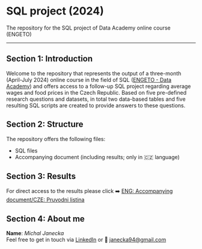 # SQL project (2024)
The repository for the SQL project of Data Academy online course (ENGETO)  

---

## Section 1: Introduction
Welcome to the repository that represents the output of a three-month (April-July 2024) online course in the field of SQL ([ENGETO - Data Academy](https://engeto.cz/datova-akademie/)) and offers access to a follow-up SQL project regarding average wages and food prices in the Czech Republic. Based on five pre-defined research questions and datasets, in total two data-based tables and five resulting SQL scripts are created to provide answers to these questions.

## Section 2: Structure
The repository offers the following files:
* SQL files
* Accompanying document (including results; only in :czech_republic: language)

## Section 3: Results
For direct access to the results please click :arrow_right: [ENG: Accompanying document/CZE: Pruvodni listina](https://github.com/MichalJanecka/sql-project-2024/blob/main/Pr%C5%AFvodn%C3%AD%20listina_SQL_Michal%20Jane%C4%8Dka.pdf)

## Section 4: About me
**Name**: *Michal Janecka*  
Feel free to get in touch via [LinkedIn](https://www.linkedin.com/in/michal-janecka/) or :email: janecka94@gmail.com


